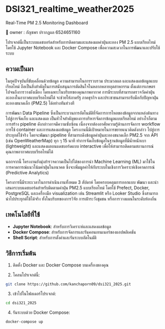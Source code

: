 # DSI321_realtime_weather2025
Real-Time PM 2.5 Monitoring  Dashboard

📌 owner : กัญชพร ปรากฎผล 6524651160

โปรเจกต์นี้เป็นระบบแดชบอร์ดสำหรับการติดตามและแสดงผลค่าฝุ่นละออง PM 2.5 แบบเรียลไทม์ โดยใช้ Jupyter Notebook และ Docker Compose เพื่อความสะดวกในการพัฒนาและปรับใช้ระบบ

## ความเป็นมา
ในยุคปัจจุบันที่ขับเคลื่อนด้วยข้อมูล ความสามารถในการรวบรวม ประมวลผล และแสดงผลข้อมูลแบบเรียลไทม์ ถือเป็นสิ่งสำคัญในการสนับสนุนการตัดสินใจในหลากหลายอุตสาหกรรม ตั้งแต่การเกษตร ไปจนถึงการวางผังเมือง โดยเฉพาะในบริบทของคุณภาพอากาศ การมีระบบที่สามารถตรวจวัดค่าฝุ่นละอองในอากาศแบบเรียลไทม์ได้ จะช่วยให้ภาครัฐ ภาคธุรกิจ และประชาชนสามารถรับมือกับปัญหาฝุ่นละอองขนาดเล็ก (PM2.5) ได้อย่างทันท่วงที

การพัฒนา Data Pipeline ซึ่งเป็นกระบวนการอัตโนมัติที่จัดการการไหลของข้อมูลจากแหล่งต้นทาง ไปสู่การจัดเก็บ และแสดงผล เป็นหัวใจสำคัญของการบริหารจัดการข้อมูลแบบเรียลไทม์ อย่างไรก็ตาม การสร้าง pipeline ดังกล่าวอาจมีความซับซ้อน เนื่องจากต้องอาศัยความรู้ด้านการจัดการ workflow การใช้ container และการแสดงผลข้อมูล
โครงงานนี้มีเป้าหมายในการขยายแนวคิดดังกล่าว ไปสู่การประยุกต์ใช้จริง โดยจะพัฒนา pipeline ที่สามารถดึงข้อมูลค่าฝุ่นละอองขนาดเล็ก PM2.5 จาก API (เช่น OpenWeatherMap) ทุก ๆ 15 นาที ทำการจัดเก็บข้อมูลในฐานข้อมูลที่มีน้ำหนักเบา (lightweight) และแสดงผลบนแดชบอร์ดแบบ interactive เพื่อให้สามารถติดตามสถานการณ์คุณภาพอากาศแบบเรียลไทม์ได้

นอกจากนี้ โครงงานยังมุ่งสำรวจความเป็นไปได้ของการนำ Machine Learning (ML) มาใช้ในการคาดการณ์แนวโน้มค่าฝุ่นในอนาคต ซึ่งจะเพิ่มมูลค่าให้กับระบบในเชิงการวิเคราะห์เชิงคาดการณ์ (Predictive Analytics)

โครงการนี้มีระยะเวลาในการดำเนินงานทั้งหมด 3 สัปดาห์ โดยครอบคลุมการออกแบบ พัฒนา และนำเสนอระบบแดชบอร์ดสำหรับติดตามค่าฝุ่น PM2.5 แบบเรียลไทม์ โดยใช้ Prefect, Docker, PostgreSQL และเครื่องมือ visualization เช่น Streamlit หรือ Looker Studio ซึ่งสามารถนำไปประยุกต์ใช้ได้จริง ทั้งในบริบทของการวิจัย การเฝ้าระวังชุมชน หรือการวางแผนในระดับท้องถิ่น


##  เทคโนโลยีที่ใช้

- **Jupyter Notebook**: สำหรับการวิเคราะห์และแสดงผลข้อมูล  
- **Docker Compose**: สำหรับการจัดการและรันคอนเทนเนอร์ของแอปพลิเคชัน  
- **Shell Script**: สำหรับการตั้งค่าและรันระบบอัตโนมัติ  

##  วิธีการเริ่มต้น

1. ติดตั้ง Docker และ Docker Compose บนเครื่องของคุณ

2. โคลนโปรเจกต์นี้:

```bash
git clone https://github.com/kanchaporn09/dsi321_2025.git
 ```

3. เข้าไปในโฟลเดอร์โปรเจกต์:

```bash
cd dsi321_2025
 ```
4. รันระบบด้วย Docker Compose:

```bash
docker-compose up
 ```






